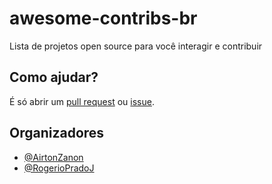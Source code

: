 # awesome-contribs-br

Lista de projetos open source para você interagir e contribuir

## Como ajudar?

É só abrir um [pull request](https://github.com/30contribs/awesome-contribs-br/pulls) ou [issue](https://github.com/30contribs/awesome-contribs-br/issues).

## Organizadores

- [@AirtonZanon](https://twitter.com/airtonzanon)
- [@RogerioPradoJ](https://twitter.com/rogeriopradoj)
